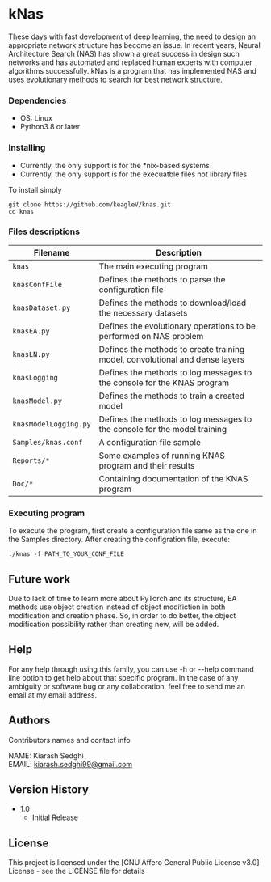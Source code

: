 # kNas
These days with fast development of deep learning, the need to design an appropriate network structure has become an issue.
In recent years, Neural Architecture Search (NAS) has shown a great success in design such networks and has automated and replaced
human experts with computer algorithms successfully. kNas is a program that has implemented NAS and uses evolutionary methods
to search for best network structure.


### Dependencies

* OS: Linux
* Python3.8 or later

### Installing


* Currently, the only support is for the \*nix-based systems
* Currently, the only support is for the execuatble files not library files


To install simply
```
git clone https://github.com/keagleV/knas.git
cd knas
```
### Files descriptions

| Filename     |  Description
| ------------- |  --------------   
| `knas`        |   The main executing program
| `knasConfFile` |  Defines the methods to parse the configuration file 
| `knasDataset.py` |  Defines the methods to download/load the necessary datasets 
| `knasEA.py` |  Defines the evolutionary operations to be performed on NAS problem
| `knasLN.py` |  Defines the methods to create training model, convolutional and dense layers
| `knasLogging` |  Defines the methods to log messages to the console for the KNAS program
| `knasModel.py` |  Defines the methods to train a created model
| `knasModelLogging.py` |  Defines the methods to log messages to the console for the model training 
| `Samples/knas.conf`| A configuration file sample
| `Reports/*`| Some examples of running KNAS program and their results
| `Doc/*`| Containing documentation of the KNAS program




### Executing program
To execute the program, first create a configuration file same as the one in the Samples directory. After creating the configration file, execute:

```
./knas -f PATH_TO_YOUR_CONF_FILE
```

## Future work
Due to lack of time to learn more about PyTorch and its structure, EA methods use object creation instead of object modifiction in both
modification and creation phase. So, in order to do better, the object modification possibility rather than creating new, will be added.



## Help

For any help through using this family, you can use -h or --help command line option to get help about that specific program.
In the case of any ambiguity or software bug or any collaboration, feel free to send me an email at my email address.


## Authors

Contributors names and contact info

NAME: Kiarash Sedghi<br /> 
EMAIL: kiarash.sedghi99@gmail.com




## Version History

* 1.0
    * Initial Release

## License

This project is licensed under the [GNU Affero General Public License v3.0] License - see the LICENSE file for details

